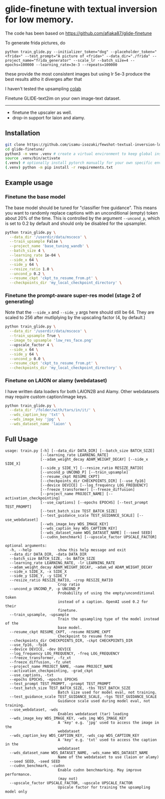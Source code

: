 # glide-finetune with textual inversion for low memory.

The code has been based on https://github.com/afiaka87/glide-finetune

To generate frida pictures, do
```
python train_glide.py --initializer_token="dog" --placeholder_token="<frida>" --test_prompt="A picture of <frida>" --data_dir="./frida" --project_name="frida_generator" --scale_lr --batch_size=4 --epochs=100000 --learning_rate=3e-3 --repeats=100000
```
these provide the most consistent images but using lr 5e-3 produce the best results altho it diverges after that

I haven't tested the upsampling
[colab](https://github.com/eliohead/glide-finetune-colab)

Finetune GLIDE-text2im on your own image-text dataset.

--- 

- finetune the upscaler as well.
- drop-in support for laion and alamy.


## Installation

```sh
git clone https://github.com/isamu-isozaki/fewshot-textual-inversion-low-memory
cd glide-finetune/
python3 -m venv .venv # create a virtual environment to keep global install clean.
source .venv/bin/activate
(.venv) # optionally install pytorch manually for your own specific env first...
(.venv) python -m pip install -r requirements.txt
```

## Example usage

### Finetune the base model


The base model should be tuned for "classifier free guidance". This means you want to randomly replace captions with an unconditional (empty) token about 20% of the time. This is controlled by the argument `--uncond_p`, which is set to 0.2 by default and should only be disabled for the upsampler.

```sh
python train_glide.py \
  --data_dir '/userdir/data/mscoco' \
  --train_upsample False \
  --project_name 'base_tuning_wandb' \
  --batch_size 4 \
  --learning_rate 1e-04 \
  --side_x 64 \
  --side_y 64 \
  --resize_ratio 1.0 \
  --uncond_p 0.2 \
  --resume_ckpt 'ckpt_to_resume_from.pt' \
  --checkpoints_dir 'my_local_checkpoint_directory' \
```

### Finetune the prompt-aware super-res model (stage 2 of generating)

Note that the `--side_x` and `--side_y` args here should still be 64. They are scaled to 256 after mutliplying by the upscaling factor (4, by default.)

```sh
python train_glide.py \
  --data_dir '/userdir/data/mscoco' \
  --train_upsample True \
  --image_to_upsample 'low_res_face.png'
  --upscale_factor 4 \
  --side_x 64 \
  --side_y 64 \
  --uncond_p 0.0 \
  --resume_ckpt 'ckpt_to_resume_from.pt' \
  --checkpoints_dir 'my_local_checkpoint_directory' \
```

### Finetune on LAION or alamy (webdataset)

I have written data loaders for both LAION2B and Alamy. Other webdatasets may require custom caption/image keys.

```sh
python train_glide.py \
  --data_dir '/folder/with/tars/in/it/' \
  --wds_caption_key 'txt' \
  --wds_image_key 'jpg' \
  --wds_dataset_name 'laion' \
```


## Full Usage
```
usage: train.py [-h] [--data_dir DATA_DIR] [--batch_size BATCH_SIZE]
                [--learning_rate LEARNING_RATE]
                [--adam_weight_decay ADAM_WEIGHT_DECAY] [--side_x SIDE_X]
                [--side_y SIDE_Y] [--resize_ratio RESIZE_RATIO]
                [--uncond_p UNCOND_P] [--train_upsample]
                [--resume_ckpt RESUME_CKPT]
                [--checkpoints_dir CHECKPOINTS_DIR] [--use_fp16]
                [--device DEVICE] [--log_frequency LOG_FREQUENCY]
                [--freeze_transformer] [--freeze_diffusion]
                [--project_name PROJECT_NAME] [--activation_checkpointing]
                [--use_captions] [--epochs EPOCHS] [--test_prompt TEST_PROMPT]
                [--test_batch_size TEST_BATCH_SIZE]
                [--test_guidance_scale TEST_GUIDANCE_SCALE] [--use_webdataset]
                [--wds_image_key WDS_IMAGE_KEY]
                [--wds_caption_key WDS_CAPTION_KEY]
                [--wds_dataset_name WDS_DATASET_NAME] [--seed SEED]
                [--cudnn_benchmark] [--upscale_factor UPSCALE_FACTOR]

optional arguments:
  -h, --help            show this help message and exit
  --data_dir DATA_DIR, -data DATA_DIR
  --batch_size BATCH_SIZE, -bs BATCH_SIZE
  --learning_rate LEARNING_RATE, -lr LEARNING_RATE
  --adam_weight_decay ADAM_WEIGHT_DECAY, -adam_wd ADAM_WEIGHT_DECAY
  --side_x SIDE_X, -x SIDE_X
  --side_y SIDE_Y, -y SIDE_Y
  --resize_ratio RESIZE_RATIO, -crop RESIZE_RATIO
                        Crop ratio
  --uncond_p UNCOND_P, -p UNCOND_P
                        Probability of using the empty/unconditional token
                        instead of a caption. OpenAI used 0.2 for their
                        finetune.
  --train_upsample, -upsample
                        Train the upsampling type of the model instead of the
                        base model.
  --resume_ckpt RESUME_CKPT, -resume RESUME_CKPT
                        Checkpoint to resume from
  --checkpoints_dir CHECKPOINTS_DIR, -ckpt CHECKPOINTS_DIR
  --use_fp16, -fp16
  --device DEVICE, -dev DEVICE
  --log_frequency LOG_FREQUENCY, -freq LOG_FREQUENCY
  --freeze_transformer, -fz_xt
  --freeze_diffusion, -fz_unet
  --project_name PROJECT_NAME, -name PROJECT_NAME
  --activation_checkpointing, -grad_ckpt
  --use_captions, -txt
  --epochs EPOCHS, -epochs EPOCHS
  --test_prompt TEST_PROMPT, -prompt TEST_PROMPT
  --test_batch_size TEST_BATCH_SIZE, -tbs TEST_BATCH_SIZE
                        Batch size used for model eval, not training.
  --test_guidance_scale TEST_GUIDANCE_SCALE, -tgs TEST_GUIDANCE_SCALE
                        Guidance scale used during model eval, not training.
  --use_webdataset, -wds
                        Enables webdataset (tar) loading
  --wds_image_key WDS_IMAGE_KEY, -wds_img WDS_IMAGE_KEY
                        A 'key' e.g. 'jpg' used to access the image in the
                        webdataset
  --wds_caption_key WDS_CAPTION_KEY, -wds_cap WDS_CAPTION_KEY
                        A 'key' e.g. 'txt' used to access the caption in the
                        webdataset
  --wds_dataset_name WDS_DATASET_NAME, -wds_name WDS_DATASET_NAME
                        Name of the webdataset to use (laion or alamy)
  --seed SEED, -seed SEED
  --cudnn_benchmark, -cudnn
                        Enable cudnn benchmarking. May improve performance.
                        (may not)
  --upscale_factor UPSCALE_FACTOR, -upscale UPSCALE_FACTOR
                        Upscale factor for training the upsampling model only
```
